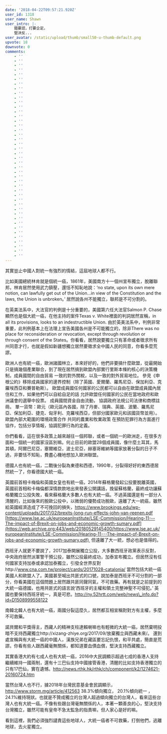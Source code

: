 ```yaml
---
date: '2018-04-22T09:57:21.920Z'
user_id: 1318
user_name: Shawn
user_intro: |-
    錯要認，打要企定。
    堅決反...
user_avatar: /static/upload/thumb/small50-u-thumb-default.png
upvote: 18
downvote: 0
comments:
    - ''
    - ''
    - ''
    - ''
    - ''
    - ''
    - ''
    - ''
    - ''
    - ''
    - ''
    - ''
    - ''
    - ''
    - ''
    - ''
    - ''
    - ''
    - ''
    - ''
    - ''
    - ''
    - ''
    - ''
    - ''
    - ''
    - ''
    - ''
    - ''
    - ''
    - ''
    - ''
    - ''
    - ''
    - ''
    - ''
    - ''
    - ''
    - ''
    - ''
    - ''
    - ''
    - ''
    - ''
---
```


其實豈止中國人對統一有強烈的情結，這屆地球人都不行。

比如美國總統林肯就是個統一癌，1861年，美國南方十一個州宣布獨立，脫離聯邦，林肯居然使用武力鎮壓，還恬不知恥地說：‘no state, upon its own mere notion, can lawfully get out of the Union…in view of the Constitution and the laws, the Union is unbroken。’ 居然說各州不能獨立，聯邦是不可分割的。

在英美法系中，大法官的判例是十分重要的，美國第六任大法官Salmon P. Chase顯然也是個大統一癌，在他主持的案件Texas v. White裡面的判詞居然宣稱，in all its provisions, looks to an indestructible Union. 由於英美法系中，判例非常重要，此判例基本上在法理上宣告美國各州是不可能獨立的，除非There was no place for reconsideration or revocation, except through revolution or through consent of the States。你看看，居然說要獨立只有革命或者徵求所有州同意才行，也就是假如新疆想獨立居然要徵求全中國人民的同意，你看多麼荒謬。

歐洲人也有統一癌，歐洲諸國林立，本來好好的，他們非要搞什麼歐盟，從最開始只是搞幾個產業聯合，到了現在居然搞到歐盟內部實行里斯本條約核心的決策機制，成員國間的自由貿易 一致的對外關稅，以及一致的對外貿易地位。 參見《申根公約》移除成員國家的邊界控制（除了英國、愛爾蘭、羅馬尼亞、保加利亞、克羅埃西亞和賽普勒斯）。 歐盟成員國任何國家的公民都可以自由在歐盟成員國內居住和工作，如果他們可以自給自足的話 允許歐盟任何國家的公民在當地政府和歐洲議會的選舉中投票。 成員國間資金自由流動， 協調政府法規公司法律和商標註冊。 單一貨幣：歐元（歐元區內各國，除了丹麥、瑞典、英國、波蘭、羅馬尼亞、保加利亞、捷克、匈牙利、克羅埃西亞，但部分國家歐元和該國貨幣並用）。 歐盟內部大範圍的環境政策合作 共同的農業和牧業政策 在預防犯罪行為方面進行協作，包括分享情報，協調犯罪行為的定義。 

你們看看，這在很多政策上越來越往一個邦聯，或者一個統一的歐洲走，在很多方面和一個統一的國家沒區別嘛。何止目前的歐盟28個成員國，像什麼土耳其，馬其頓，阿爾巴尼亞，塞爾維亞，波士尼亞，赫塞哥維納等國家放著分裂的日子不過，非要恬不知恥，費盡心機地想加入歐洲聯盟。

德國人也有統一癌，二戰後分裂為東德和西德，1990年，分裂得好好的東西德居然統一了，你看德國大統一癌。

英國前首相卡梅倫和英國女皇也有統一癌，2014年蘇格蘭發起公投要脫離英國，英國前首相和卡梅倫都深情款款地出來發表公開講話，挽留蘇格蘭，最終成功讓蘇格蘭獨立公投失敗，看來蘇格蘭大多數人也有大統一癌。不過英國還是有一部分人清醒的，比如後來的脫歐公投中，以微弱的優勢成功脫歐，遠離了大一統癌，雖然給英國經濟造成了不可挽回的損失，https://www.brookings.edu/wp-content/uploads/2017/02/brexits-long-run-effects-john-van-reenen.pdf [https://www.lse.ac.uk/europeanInstitute/LSE-Commission/Hearing-11---The-impact-of-Brexit-on-jobs-and-economic-growth-sumary.pdf](https://web.archive.org:443/web/20180529145400/https://www.lse.ac.uk/europeanInstitute/LSE-Commission/Hearing-11---The-impact-of-Brexit-on-jobs-and-economic-growth-sumary.pdf)  但遠離了大一統，想必也是值得的。

西班牙人就更不要說了，2017加泰開展獨立公投，大多數西班牙政黨表示反對，中央政府居然派軍警干預公投，雖然公投最終成功，加泰宣布獨立。但居然沒有任何國家支持加泰或承認加泰獨立，引發全世界反對http://www.cna.com.tw/project/cards/20171028-catalonia/ 當然包括大統一癌美國人和歐盟人了。美國甚至喊出共匪式的口號，說加泰是西班牙不可分割的一部分，你看美國在這個問題上居然跟共匪同聲同氣，不可救藥。再有就是之前提到的大統一癌德國，也用共匪式的語言說‘西班牙的主權和領土完整神聖不可侵犯。’ 英國也要保持西班牙統一，真是可悲。http://ny.52hrtt.com/web/news\_info.do?id=D1508999558122

南韓北韓人也有大統一癌，兩國分裂這麼久，居然都互相宣稱對對方有主權，多麼不可救藥。

諾貝爾和平獎得主，西藏人的精神支柱達賴喇嘛也有輕微的大統一癌，居然棄明投暗不支持西藏獨立http://xizang-zhiye.org/2017/09/放棄獨立與西藏未來/。 還到處宣稱與有大統一癌的中國人，漢族兄弟在藏區要忘記仇恨，和平共處，簡直是荒謬。你看有些人跟西藏毫無關係，都知道要血債血償，堅決支持西藏獨立。

  

其實香港大約有七成人也有大統一癌，2016中大民調顯示超過七成的香港人支持繼續維持一國兩制，還有十三巴仙支持中國接管香港，清醒的比如支持香港獨立的只有17巴仙，實在遺憾。http://news.rthk.hk/rthk/ch/component/k2/1274621-20160724.htm

  

當然台灣人也不行，據2018年台灣民意基金會民調顯示，http://www.storm.mg/article/412563 38.3%傾向獨立， 20.1%傾向統一 ，24.1%維持現狀。也就是不贊成獨立的台灣人超過傾向獨立的台灣人，看來這些台灣人也有大統一癌。不像有些跟台灣毫無關係的人，本著一顆善良的心，堅決支持台灣獨立，雖然可能有皇帝不急太監急的指責嘛，但人家心是好的嘛。

  

看到這裡，我們必須強烈譴責這些地球人，大統一癌者不可救藥，打倒他們，逃離地球，去火星獨立。
